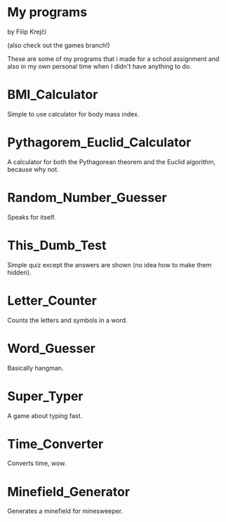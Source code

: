 # My programs
by Filip Krejčí

(also check out the games branch!)

These are some of my programs that i made for a school assignment and also in my own personal time when I didn't have anything to do.

# BMI_Calculator
Simple to use calculator for body mass index.

# Pythagorem_Euclid_Calculator
A calculator for both the Pythagorean theorem and the Euclid algorithm, because why not.

# Random_Number_Guesser
Speaks for itself.

# This_Dumb_Test
Simple quiz except the answers are shown (no idea how to make them hidden).

# Letter_Counter
Counts the letters and symbols in a word.

# Word_Guesser
Basically hangman.

# Super_Typer
A game about typing fast.

# Time_Converter
Converts time, wow.

# Minefield_Generator
Generates a minefield for minesweeper.

